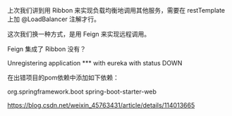上次我们讲到用 Ribbon 来实现负载均衡地调用其他服务，需要在 restTemplate 上加 @LoadBalancer 注解才行。

这次我们换一种方式，是用 Feign 来实现远程调用。



Feign 集成了 Ribbon 没有？



Unregistering application *** with eureka with status DOWN

在出错项目的pom依赖中添加如下依赖：

<dependency>
   <groupId>org.springframework.boot</groupId>
   <artifactId>spring-boot-starter-web</artifactId>
</dependency>

https://blog.csdn.net/weixin_45763431/article/details/114013665